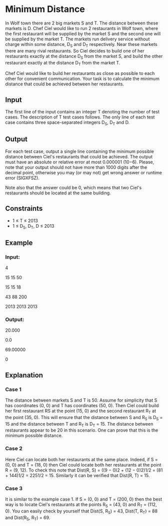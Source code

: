 # Minimum Distance

In Wolf town there are 2 big markets S and T. The distance between these markets is D. 
Chef Ciel would like to run 2 restaurants in Wolf town, where the first restaurant will be supplied 
by the market S and the second one will be supplied by the market T. 
The markets run delivery service without charge within some distance, D<sub>S</sub> and D<sub>T</sub> respectively. 
Near these markets there are many rival restaurants. So Ciel decides to build one of her 
restaurants exactly at the distance D<sub>S</sub> from the market S, and build the other restaurant exactly at the distance D<sub>T</sub> from the market T.

Chef Ciel would like to build her restaurants as close as possible to each other for convenient communication. 
Your task is to calculate the minimum distance that could be achieved between her restaurants.


## Input

The first line of the input contains an integer T denoting the number of test cases. The description of T test cases follows.
The only line of each test case contains three space-separated integers D<sub>S</sub>, D<sub>T</sub> and D.

## Output

For each test case, output a single line containing the minimum possible distance between Ciel's restaurants that could be achieved. 
The output must have an absolute or relative error at most 0.000001 (10−6). 
Please, note that your output should not have more than 1000 digits 
after the decimal point, otherwise you may (or may not) get wrong answer or runtime error (SIGXFSZ).

Note also that the answer could be 0, which means that two Ciel's restaurants should be located at the same building.

## Constraints

- 1 ≤ T ≤ 2013
- 1 ≤ D<sub>S</sub>, D<sub>T</sub>, D ≤ 2013

## Example

### Input:

4

15 15 50

15 15 18

43 88 200

2013 2013 2013

### Output:

20.000

0.0

69.00000

0

## Explanation

### Case 1

The distance between markets S and T is 50. Assume for simplicity that S has coordinates (0, 0) and T has coordinates (50, 0). 
Then Ciel could build her first restaurant RS at the point (15, 0) and the second restaurant R<sub>T</sub> at the point (35, 0). 
This will ensure that the distance between S and R<sub>S</sub> is D<sub>S</sub> = 15 and the distance between T and R<sub>T</sub> is D<sub>T</sub> = 15. 
The distance between restaurants appear to be 20 in this scenario. One can prove that this is the minimum possible distance.

### Case 2

Here Ciel can locate both her restaurants at the same place. Indeed, if S = (0, 0) and T = (18, 0) then Ciel 
could locate both her restaurants at the point R = (9, 12). 
To check this note that Dist(R, S) = ((9 − 0)2 + (12 − 0)2)1/2 = (81 + 144)1/2 = 2251/2 = 15. 
Similarly it can be verified that Dist(R, T) = 15.

### Case 3

It is similar to the example case 1. If S = (0, 0) and T = (200, 0) then the best way is to locate Ciel's 
restaurants at the points R<sub>S</sub> = (43, 0) and R<sub>T</sub> = (112, 0). 
You can easily check by yourself that Dist(S, R<sub>S</sub>) = 43, Dist(T, R<sub>T</sub>) = 88 and Dist(R<sub>S</sub>, R<sub>T</sub>) = 69.
